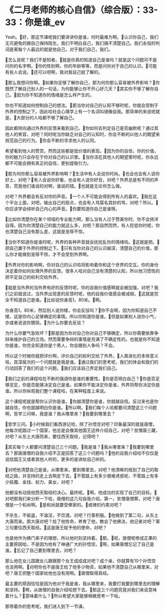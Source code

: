 # 《二月老师的核心自信》（综合版）：33-33：你是谁_ev

Yeah。🎼好，那这节课呢我们要讲讲你是谁，何时最难为啊。🎼认识你自己，我们无可避免的跟自己保持陌生。我们不明白自己，我们搞不清楚自己。我们永恒的判词是离每个人最远的就是他自己。对于我们自己，我们。

🎼怎么说呢？我们不是知者。🎼就是你真的知道自己是谁吗？就是这个问题可不是问你的名字啊。🎼你的性别啊，你的年龄等等，而是问你对于自己的认识。🎼可能有些人会说。🎼还可以吧啊，我对我自己挺了解的。

🎼那么我想问你啊。🎼如果你足够了解你自己，那为何你那么容易被外界影响？🎼你既然了解自己别人的一句话，为何能够让你不开心好几天？🎼其实你不够了解你自己。🎼因为你不知道你的情绪是怎么样产生的。

你也不知道如何控制自己的想法。🎼那当你对自己的认知不够时呢，你就会受制于外界的控制之下。因此哈社会心理学上有一个名词叫镜像自我。那简单的来说呢就是。🎼大部分的人哈都不够了解自己。

因此都倾向通过外界的反馈来看到自己。🎼你如何去判定自己是否幽默呢？通过其他人的笑容，对吧？同时呢当你缺乏对自己的认知时，你会不断的以他人的期望来规范自己的行为。🎼你会不断的寻求他人的认同。

希望看到他人的赞赏。然而这些都是低价值的表现。🎼因为你的自信，你的价值，你的魅力只会存在于你对自己的认识里。🎼当你活在其他人的期望里时呢，你永远都不可能会拥有真正的自信，更别提吸引力。

🎼那为何你那么容易被外界影响啊？🎼生活中有人会说你时尚。🎼也会也会有人说你好土，对吧？🎼有人会说你好看，也会有人说你好丑，对吧？外界总是有不同的声音，究竟他们谁说的对啊，谁说的错。🎼也就是无论你怎么做。

对吧？外界都会有反对你的声音。🎼一个人不可能会得到所有人的喜欢。🎼我在这个平台上面，对吧，输出自己的观点，也会有人骂莫名其妙的骂，对吧？所以。🎼你应该学会倾听自己内心的声音。🎼你要知道你自己是谁呀。

🎼比如你清楚你在某个领域的专业能力啊，那么当有人过于赞美你时，你不会扬洋自得。因为你清楚自己的能力就这么多，对吧？那自然而然，有人贬低你时呢，你也清楚自己没有那么差，这就是宠辱不惊。

🎼当你不知道你是谁时呢，外界的各种声音就会扰扰乱你的情绪哈。🎼这就是把。🎼把自己置于外界的控制之下。🎼只有当你对自己的认识越深，清楚自己的价值，那么你才能做到宠辱不惊，才不会受到外界啊。

🎼外界对你的影响啊，你对自己的认识哈将影响着你和这个世界的交互。你的身份决定着你如何处理外界的反馈。很多人哈对自己没有清楚的认知，所以他习惯性的把平定自己的权利交给外界。

🎼就是当外界的当外界有好的反馈时呢，你的自我价值感啊就会被加强，对吧？我们之前就说过，当外界出现差的反馈时呢，他的自我价值感会被减弱。🎼这就是完全不知道自己是谁。🎼比如说你身高1。80米。🎼啊。

你身高1。80米，然后别人说你矮，你会反驳吗？🎼你不会啊，因为你知道自己不矮，这是你内心足够确定的事情。所以你知道你是谁。🎼但是如果别人说你小气，亦或者说说你猥琐。🎼为什么你要去反驳？

为什么你要气急败坏？🎼那是因为你对自己你对自己不够确定，所以你需要依靠争辩来维护自己的立场。然而需要争辩的事情是充满了不确定性的。也就是你不知道你是谁，你完全知道你是个男人，你会跟别人争吗？不会。

所以这个时候你就把评价啊，评价自己的权利交给了外界。🎼人类进化的本体意义哈，其深层次的一个问题就是我是谁。🎼通过我们的思考呢，我们的体会和我们的行动回答了我们的这个问题。🎼我们应该自己界定我们自己。

🎼我们之前的课程哈在不断的强调你是谁的重要性。🎼你是否明白自己？🎼你是否足够坚定，你是否能够决定自己是谁。如果你不能决定你是谁，外界将帮你决定你是谁。所以你纵观我们整个课程哈，在某种程度上来说。

这个课程呢就是帮你认识你是谁。🎼你越清楚你是谁，你就越自信。反过来也是你越自信，你也就越明白你是谁。🎼所以啊。🎼我们每个人哈都要问清楚这三个问题啊，哲学三问嘛，我是谁？我从哪里来？🎼我要到哪里去？

🎼哲学三问。🎼小时候我们看西游记哈，除了孙悟空对吧？印象最深的就是唐僧，他每次呢路过一个国家，他总是会像其他国王这样介绍自己，对吧？贫僧唐三藏，对吧？从东土大唐而来，要往西天取经，记得吧？

🎼其实每个人都要问清楚自己三个问题。🎼我是谁？🎼我从哪里来？🎼我要到哪里去？那唐唐僧的自我介绍不正是回答了这三个问题吗？🎼他的自我介绍哈不仅仅是说给国王又或者其他人听的，更多的是讲给自己听的。

🎼对吧他清楚自己是谁，从哪里来，要到哪里去，对吧？他清晰的规划了自己的取经之路，并坚持的走上去啊走下去。🎼不管路上有多少艰难诱惑呃，不管路上有多少妖魔、金钱、权力、美女，对吧？

他都没有动摇他西天取经的决心。最终呢。🎼啊，他成功的实现了自己的目标。🎼对吧那我们来分析一下哈，唐僧的这几句自我介绍。第一，贫僧唐僧葬，对吧？唐僧是一个和尚啊。🎼是和尚就要受佛家的。🎼戒律的约束对吧？

不杀生，不偷盗，不谐淫，不饮酒，对吧？行善积服。🎼他做到了第二句，从东土大唐而来。那大唐对吧？给了他性命，养育了他，教会了他佛法，他记者对吧？第三句要往西天取经。🎼这是唐王赋予他的使命，对吧？

也是他作为佛门弟子的理想，所以他时刻坚持着。🎼那。🎼呃，唐僧呢修成正果的主要原因哈，不是因为他有了神通广大的孙悟空。🎼啊，如果唐僧忘记了自己是谁。🎼忘记了自己要到哪里去，对吧？

那么他在女儿国跟女儿跟跟那个女王成成成对吧？成个亲，你就算有10个孙悟空也没用啊。🎼对吧你也不是唐王给了他多少物资，如果他不清楚自己从哪里来，对吧？唐王把整个国家给他也没有用啊。🎼唐僧取得真经。

最主要的原因恰恰是因为他对于我是谁，我从哪里来，我要打我要到哪里去的理解和坚持。🎼啊，从唐僧的自我介绍哈想下去。🎼那这三个问题究竟对我们来说意味着什么？🎼意味着什么？🎼所以希望大家能够稍微思考一下哈。

那带着你的思考呢，我们进入到下一节课。